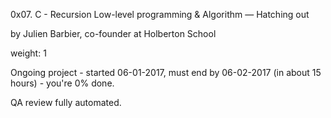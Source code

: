 0x07. C - Recursion
 Low-level programming & Algorithm ― Hatching out

 by Julien Barbier, co-founder at Holberton School

 weight: 1

 Ongoing project - started 06-01-2017, must end by 06-02-2017 (in about 15 hours) - you're 0% done.

 QA review fully automated.
